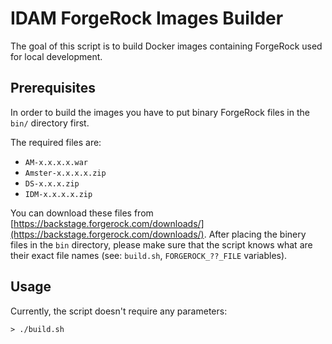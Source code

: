 # IDAM ForgeRock Images Builder

The goal of this script is to build Docker images containing ForgeRock used for local development.

## Prerequisites

In order to build the images you have to put binary ForgeRock files in the `bin/` directory first.

The required files are:
- `AM-x.x.x.x.war`
- `Amster-x.x.x.x.zip`
- `DS-x.x.x.zip`
- `IDM-x.x.x.x.zip`

You can download these files from [https://backstage.forgerock.com/downloads/](https://backstage.forgerock.com/downloads/).
After placing the binery files in the `bin` directory, please make sure that the script knows what are their exact file names
(see: `build.sh`, `FORGEROCK_??_FILE` variables).

## Usage

Currently, the script doesn't require any parameters:

`> ./build.sh`